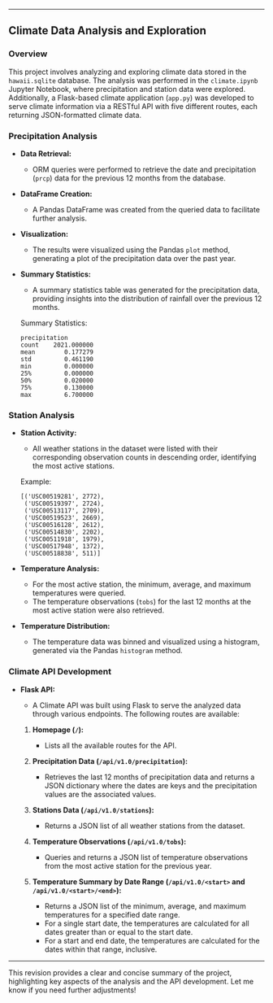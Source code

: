 
---

## Climate Data Analysis and Exploration

### Overview
This project involves analyzing and exploring climate data stored in the `hawaii.sqlite` database. The analysis was performed in the `climate.ipynb` Jupyter Notebook, where precipitation and station data were explored. Additionally, a Flask-based climate application (`app.py`) was developed to serve climate information via a RESTful API with five different routes, each returning JSON-formatted climate data.

### Precipitation Analysis

- **Data Retrieval:**
  - ORM queries were performed to retrieve the date and precipitation (`prcp`) data for the previous 12 months from the database.
  
- **DataFrame Creation:**
  - A Pandas DataFrame was created from the queried data to facilitate further analysis.



- **Visualization:**
  - The results were visualized using the Pandas `plot` method, generating a plot of the precipitation data over the past year.

- **Summary Statistics:**
  - A summary statistics table was generated for the precipitation data, providing insights into the distribution of rainfall over the previous 12 months.

  Summary Statistics:
  ```
  precipitation
  count    2021.000000
  mean        0.177279
  std         0.461190
  min         0.000000
  25%         0.000000
  50%         0.020000
  75%         0.130000
  max         6.700000
  ```

### Station Analysis

- **Station Activity:**
  - All weather stations in the dataset were listed with their corresponding observation counts in descending order, identifying the most active stations.

  Example:
  ```
  [('USC00519281', 2772),
   ('USC00519397', 2724),
   ('USC00513117', 2709),
   ('USC00519523', 2669),
   ('USC00516128', 2612),
   ('USC00514830', 2202),
   ('USC00511918', 1979),
   ('USC00517948', 1372),
   ('USC00518838', 511)]
  ```

- **Temperature Analysis:**
  - For the most active station, the minimum, average, and maximum temperatures were queried.
  - The temperature observations (`tobs`) for the last 12 months at the most active station were also retrieved.

  

- **Temperature Distribution:**
  - The temperature data was binned and visualized using a histogram, generated via the Pandas `histogram` method.

### Climate API Development

- **Flask API:**
  - A Climate API was built using Flask to serve the analyzed data through various endpoints. The following routes are available:

  1. **Homepage (`/`):**
     - Lists all the available routes for the API.

  2. **Precipitation Data (`/api/v1.0/precipitation`):**
     - Retrieves the last 12 months of precipitation data and returns a JSON dictionary where the dates are keys and the precipitation values are the associated values.

  3. **Stations Data (`/api/v1.0/stations`):**
     - Returns a JSON list of all weather stations from the dataset.

  4. **Temperature Observations (`/api/v1.0/tobs`):**
     - Queries and returns a JSON list of temperature observations from the most active station for the previous year.

  5. **Temperature Summary by Date Range (`/api/v1.0/<start>` and `/api/v1.0/<start>/<end>`):**
     - Returns a JSON list of the minimum, average, and maximum temperatures for a specified date range.
     - For a single start date, the temperatures are calculated for all dates greater than or equal to the start date.
     - For a start and end date, the temperatures are calculated for the dates within that range, inclusive.

---

This revision provides a clear and concise summary of the project, highlighting key aspects of the analysis and the API development. Let me know if you need further adjustments!

